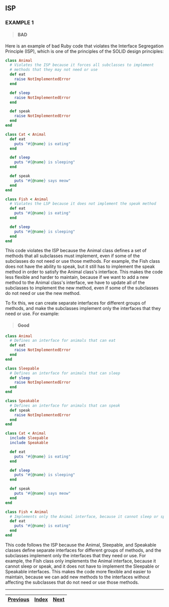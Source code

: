 ## ISP 

### EXAMPLE 1

> #### BAD
Here is an example of bad Ruby code that violates the Interface Segregation Principle (ISP), which is one of the principles of the SOLID design principles:
```ruby
class Animal
  # Violates the ISP because it forces all subclasses to implement
  # methods that they may not need or use
  def eat
    raise NotImplementedError
  end

  def sleep
    raise NotImplementedError
  end

  def speak
    raise NotImplementedError
  end
end

class Cat < Animal
  def eat
    puts "#{@name} is eating"
  end

  def sleep
    puts "#{@name} is sleeping"
  end

  def speak
    puts "#{@name} says meow"
  end
end

class Fish < Animal
  # Violates the LSP because it does not implement the speak method
  def eat
    puts "#{@name} is eating"
  end

  def sleep
    puts "#{@name} is sleeping"
  end
end
```
This code violates the ISP because the Animal class defines a set of methods that all subclasses must implement, even if some of the subclasses do not need or use those methods. For example, the Fish class does not have the ability to speak, but it still has to implement the speak method in order to satisfy the Animal class's interface. This makes the code less flexible and harder to maintain, because if we want to add a new method to the Animal class's interface, we have to update all of the subclasses to implement the new method, even if some of the subclasses do not need or use the new method.

To fix this, we can create separate interfaces for different groups of methods, and make the subclasses implement only the interfaces that they need or use. For example:

> #### Good

```ruby
class Animal
  # Defines an interface for animals that can eat
  def eat
    raise NotImplementedError
  end
end

class Sleepable
  # Defines an interface for animals that can sleep
  def sleep
    raise NotImplementedError
  end
end

class Speakable
  # Defines an interface for animals that can speak
  def speak
    raise NotImplementedError
  end
end

class Cat < Animal
  include Sleepable
  include Speakable

  def eat
    puts "#{@name} is eating"
  end

  def sleep
    puts "#{@name} is sleeping"
  end

  def speak
    puts "#{@name} says meow"
  end
end

class Fish < Animal
  # Implements only the Animal interface, because it cannot sleep or speak
  def eat
    puts "#{@name} is eating"
  end
end

```

This code follows the ISP because the Animal, Sleepable, and Speakable classes define separate interfaces for different groups of methods, and the subclasses implement only the interfaces that they need or use. For example, the Fish class only implements the Animal interface, because it cannot sleep or speak, and it does not have to implement the Sleepable or Speakable interfaces. This makes the code more flexible and easier to maintain, because we can add new methods to the interfaces without affecting the subclasses that do not need or use those methods.

---

| [Previous](03_LSP.md) | [Index](..%2F..%2FREADME.md) | [Next](05_DIP.md) |
|-----------------------|------------------------------|-------------------|
